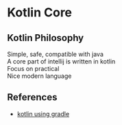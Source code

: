 # Kotlin Core

## Kotlin Philosophy

Simple, safe, compatible with java\
A core part of intellij is written in kotlin\
Focus on practical\
Nice modern language

## References

- [kotlin using gradle](https://kotlinlang.org/docs/reference/using-gradle.html)
